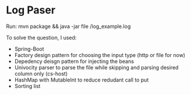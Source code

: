 # Log Paser

Run:
mvn package && java -jar file /log_example.log

To solve the question, I used:
* Spring-Boot 
* Factory design pattern for choosing the input type (http or file for now)
* Depedency deisgn pattern for injecting the beans
* Univocity parser to parse the file while skipping and parsing desired column only (cs-host)
* HashMap with MutableInt to reduce redudant call to put
* Sorting list
